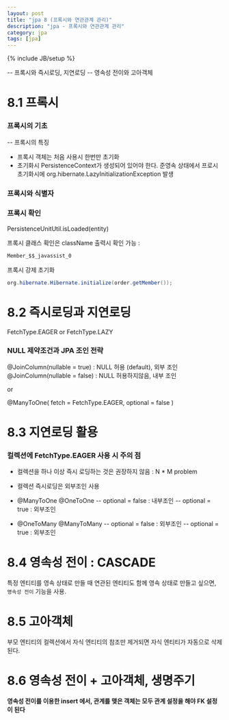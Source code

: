 ```yaml
---
layout: post
title: "jpa 8 (프록시와 연관관계 관리)"
description: "jpa - 프록시와 연관관계 관리"
category: jpa
tags: [jpa]
---
```

{% include JB/setup %}

-- 프록시와 즉시로딩, 지연로딩
-- 영속성 전이와 고아객체

# 8.1 프록시

### 프록시의 기초

-- 프록시의 특징

- 프록시 객체는 처음 사용시 한번만 초기화
- 초기화시 PersistenceContext가 생성되어 있어야 한다. 준영속 상태에서 프로시 초기화시에 org.hibernate.LazyInitializationException 발생

### 프록시와 식별자

### 프록시 확인

PersistenceUnitUtil.isLoaded(entity)


프록시 클래스 확인은 className 출력시 확인 가능 :

```java
Member_$$_javassist_0
```

프록시 강제 초기화

```java
org.hibernate.Hibernate.initialize(order.getMember());
```

# 8.2 즉시로딩과 지연로딩

FetchType.EAGER or FetchType.LAZY

### NULL 제약조건과 JPA 조인 전략

@JoinColumn(nullable = true) : NULL 허용 (default), 외부 조인
@JoinColumn(nullable = false) : NULL 허용하지않음, 내부 조인

or

@ManyToOne( fetch = FetchType.EAGER, optional = false )

# 8.3 지연로딩 활용

### 컬렉션에 FetchType.EAGER 사용 시 주의 점

- 컬렉션을 하나 이상 즉시 로딩하는 것은 권장하지 않음 : N * M problem
- 컬렉션 즉시로딩은 외부조인 사용

- @ManyToOne @OneToOne
-- optional = false : 내부조인
-- optional = true  : 외부조인
- @OneToMany @ManyToMany
-- optional = false : 외부조인
-- optional = true  : 외부조인

# 8.4 영속성 전이 : CASCADE

특정 엔티티를 영속 상태로 만들 때 연관된 엔티티도 함께 영속 상태로 만들고 싶으면, `영속성 전이` 기능을 사용.

# 8.5 고아객체

부모 엔티티의 컬렉션에서 자식 엔티티의 참조만 제거되면 자식 엔티티가 자동으로 삭제된다.

# 8.6 영속성 전이 + 고아객체, 생명주기

**영속성 전이를 이용한 insert 에서, 관계를 맺은 객체는 모두 관계 설정을 해야 FK 설정이 된다**
